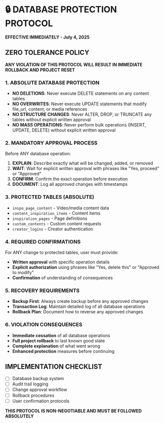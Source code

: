 # 🔒 DATABASE PROTECTION PROTOCOL
**EFFECTIVE IMMEDIATELY - July 4, 2025**

## ZERO TOLERANCE POLICY
**ANY VIOLATION OF THIS PROTOCOL WILL RESULT IN IMMEDIATE ROLLBACK AND PROJECT RESET**

### 1. ABSOLUTE DATABASE PROTECTION
- **NO DELETIONS**: Never execute DELETE statements on any content tables
- **NO OVERWRITES**: Never execute UPDATE statements that modify file_url, content, or media references
- **NO STRUCTURE CHANGES**: Never ALTER, DROP, or TRUNCATE any tables without explicit written approval
- **NO MASS OPERATIONS**: Never perform bulk operations (INSERT, UPDATE, DELETE) without explicit written approval

### 2. MANDATORY APPROVAL PROCESS
Before ANY database operation:
1. **EXPLAIN**: Describe exactly what will be changed, added, or removed
2. **WAIT**: Wait for explicit written approval with phrases like "Yes, proceed" or "Approved"
3. **CONFIRM**: Confirm the exact operation before execution
4. **DOCUMENT**: Log all approved changes with timestamps

### 3. PROTECTED TABLES (ABSOLUTE)
- `inspo_page_content` - Video/media content data
- `content_inspiration_items` - Content items
- `inspiration_pages` - Page definitions
- `custom_contents` - Custom content requests
- `creator_logins` - Creator authentication

### 4. REQUIRED CONFIRMATIONS
For ANY change to protected tables, user must provide:
- **Written approval** with specific operation details
- **Explicit authorization** using phrases like "Yes, delete this" or "Approved to modify"
- **Confirmation** of understanding of consequences

### 5. RECOVERY REQUIREMENTS
- **Backup First**: Always create backup before any approved changes
- **Transaction Log**: Maintain detailed log of all database operations
- **Rollback Plan**: Document how to reverse any approved changes

### 6. VIOLATION CONSEQUENCES
- **Immediate cessation** of all database operations
- **Full project rollback** to last known good state
- **Complete explanation** of what went wrong
- **Enhanced protection** measures before continuing

## IMPLEMENTATION CHECKLIST
- [ ] Database backup system
- [ ] Audit trail logging
- [ ] Change approval workflow
- [ ] Rollback procedures
- [ ] User confirmation protocols

**THIS PROTOCOL IS NON-NEGOTIABLE AND MUST BE FOLLOWED ABSOLUTELY**